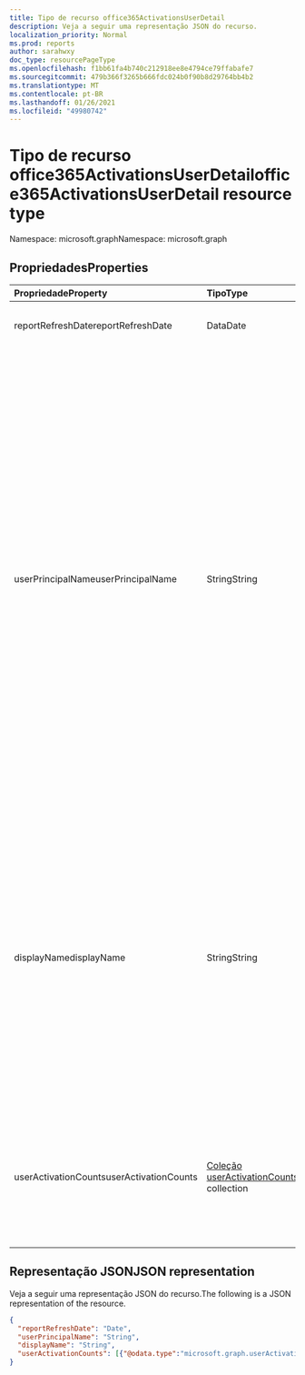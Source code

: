 ```yaml
---
title: Tipo de recurso office365ActivationsUserDetail
description: Veja a seguir uma representação JSON do recurso.
localization_priority: Normal
ms.prod: reports
author: sarahwxy
doc_type: resourcePageType
ms.openlocfilehash: f1bb61fa4b740c212918ee8e4794ce79ffabafe7
ms.sourcegitcommit: 479b366f3265b666fdc024b0f90b8d29764bb4b2
ms.translationtype: MT
ms.contentlocale: pt-BR
ms.lasthandoff: 01/26/2021
ms.locfileid: "49980742"
---
```

# <a name="office365activationsuserdetail-resource-type"></a><span data-ttu-id="ea824-103">Tipo de recurso office365ActivationsUserDetail</span><span class="sxs-lookup"><span data-stu-id="ea824-103">office365ActivationsUserDetail resource type</span></span>

<span data-ttu-id="ea824-104">Namespace: microsoft.graph</span><span class="sxs-lookup"><span data-stu-id="ea824-104">Namespace: microsoft.graph</span></span>

## <a name="properties"></a><span data-ttu-id="ea824-105">Propriedades</span><span class="sxs-lookup"><span data-stu-id="ea824-105">Properties</span></span>

| <span data-ttu-id="ea824-106">Propriedade</span><span class="sxs-lookup"><span data-stu-id="ea824-106">Property</span></span>             | <span data-ttu-id="ea824-107">Tipo</span><span class="sxs-lookup"><span data-stu-id="ea824-107">Type</span></span>                                     | <span data-ttu-id="ea824-108">Descrição</span><span class="sxs-lookup"><span data-stu-id="ea824-108">Description</span></span>                              |
| :------------------- | :--------------------------------------- | ---------------------------------------- |
| <span data-ttu-id="ea824-109">reportRefreshDate</span><span class="sxs-lookup"><span data-stu-id="ea824-109">reportRefreshDate</span></span>    | <span data-ttu-id="ea824-110">Data</span><span class="sxs-lookup"><span data-stu-id="ea824-110">Date</span></span>                                     | <span data-ttu-id="ea824-111">A data mais recente do conteúdo.</span><span class="sxs-lookup"><span data-stu-id="ea824-111">The latest date of the content.</span></span>          |
| <span data-ttu-id="ea824-112">userPrincipalName</span><span class="sxs-lookup"><span data-stu-id="ea824-112">userPrincipalName</span></span>    | <span data-ttu-id="ea824-113">String</span><span class="sxs-lookup"><span data-stu-id="ea824-113">String</span></span>                                   | <span data-ttu-id="ea824-114">O nome UPN do usuário.</span><span class="sxs-lookup"><span data-stu-id="ea824-114">The user principal name (UPN) of the user.</span></span> <span data-ttu-id="ea824-115">O nome UPN é um nome de logon para o usuário ao estilo da Internet com base na RFC 822 padrão da Internet.</span><span class="sxs-lookup"><span data-stu-id="ea824-115">The UPN is an Internet-style login name for the user based on the Internet standard RFC 822.</span></span> <span data-ttu-id="ea824-116">Por convenção, ele deve ser mapeado para o nome de email do usuário.</span><span class="sxs-lookup"><span data-stu-id="ea824-116">By convention, this should map to the user's email name.</span></span> <span data-ttu-id="ea824-117">O formato geral é alias@domain, em que o domínio deve estar presente na coleção de domínios verificados do locatário.</span><span class="sxs-lookup"><span data-stu-id="ea824-117">The general format is alias@domain, where domain must be present in the tenant’s collection of verified domains.</span></span> <span data-ttu-id="ea824-118">Essa propriedade é obrigatória quando um usuário é criado.</span><span class="sxs-lookup"><span data-stu-id="ea824-118">This property is required when a user is created.</span></span> |
| <span data-ttu-id="ea824-119">displayName</span><span class="sxs-lookup"><span data-stu-id="ea824-119">displayName</span></span>          | <span data-ttu-id="ea824-120">String</span><span class="sxs-lookup"><span data-stu-id="ea824-120">String</span></span>                                   | <span data-ttu-id="ea824-121">O nome exibido para o usuário no catálogo de endereços.</span><span class="sxs-lookup"><span data-stu-id="ea824-121">The name displayed in the address book for the user.</span></span> <span data-ttu-id="ea824-122">Geralmente é a combinação do nome, da inicial do nome do meio e do sobrenome do usuário.</span><span class="sxs-lookup"><span data-stu-id="ea824-122">This is usually the combination of the user's first name, middle initial, and last name.</span></span> <span data-ttu-id="ea824-123">Essa propriedade é obrigatória quando um usuário é criado e não pode ser apagado durante atualizações.</span><span class="sxs-lookup"><span data-stu-id="ea824-123">This property is required when a user is created and it cannot be cleared during updates.</span></span> |
| <span data-ttu-id="ea824-124">userActivationCounts</span><span class="sxs-lookup"><span data-stu-id="ea824-124">userActivationCounts</span></span> | <span data-ttu-id="ea824-125">[Coleção userActivationCounts](../resources/useractivationcounts.md)</span><span class="sxs-lookup"><span data-stu-id="ea824-125">[userActivationCounts](../resources/useractivationcounts.md) collection</span></span> | <span data-ttu-id="ea824-126">A ativação mais recente do produto do usuário conta em todas as plataformas para todos os tipos de produtos atribuídos.</span><span class="sxs-lookup"><span data-stu-id="ea824-126">The user's latest product activation counts on all the platforms for all the assigned product types.</span></span> |

## <a name="json-representation"></a><span data-ttu-id="ea824-127">Representação JSON</span><span class="sxs-lookup"><span data-stu-id="ea824-127">JSON representation</span></span>

<span data-ttu-id="ea824-128">Veja a seguir uma representação JSON do recurso.</span><span class="sxs-lookup"><span data-stu-id="ea824-128">The following is a JSON representation of the resource.</span></span>

<!-- {
  "blockType": "resource",
  "@odata.type": "microsoft.graph.office365ActivationsUserDetail"
} -->

```json
{
  "reportRefreshDate": "Date", 
  "userPrincipalName": "String", 
  "displayName": "String", 
  "userActivationCounts": [{"@odata.type":"microsoft.graph.userActivationCounts"}]
}
```



